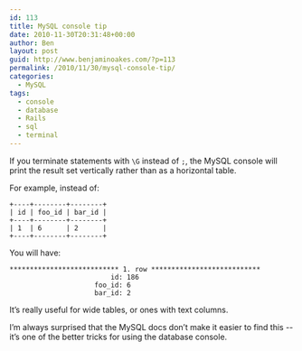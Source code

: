```yaml
---
id: 113
title: MySQL console tip
date: 2010-11-30T20:31:48+00:00
author: Ben
layout: post
guid: http://www.benjaminoakes.com/?p=113
permalink: /2010/11/30/mysql-console-tip/
categories:
  - MySQL
tags:
  - console
  - database
  - Rails
  - sql
  - terminal
---
```

If you terminate statements with `\G` instead of `;`, the MySQL console will print the result set vertically rather than as a horizontal table.

For example, instead of:

<pre><code class="no-highlight">+----+--------+--------+
| id | foo_id | bar_id |
+----+--------+--------+
| 1  | 6      | 2      |
+----+--------+--------+
</code></pre>

You will have:

<pre><code class="no-highlight">*************************** 1. row ***************************
                         id: 186
                     foo_id: 6
                     bar_id: 2
</code></pre>

It&#8217;s really useful for wide tables, or ones with text columns.

I&#8217;m always surprised that the MySQL docs don&#8217;t make it easier to find this -- it&#8217;s one of the better tricks for using the database console.